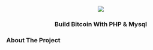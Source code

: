 <p align="center">
    <img src="https://www.btcschools.net/media/images/github/bitcoinborn.PNG"/>
     <h3 align="center">Build Bitcoin With PHP & Mysql</h3>
</p>

### About The Project

